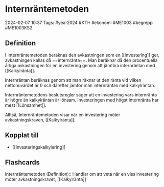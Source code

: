 # Internräntemetoden

2024-02-07 10:37
Tags: #year2024 #KTH #ekonomi #ME1003 #begrepp #ME1003KS2

## Definition

I Internräntemetoden beräknas den avkastningen som en [[Investering]] ger, avkastningen kallas då ==internränta==. Man beräknar då den procentuella årliga avkastningen för en investering genom att jämföra internräntan med [[Kalkylränta]].

Internräntan beräknas genom att man räknar ut den ränta vid vilken nettonuvärdet är 0 och därefter jämför man internräntan med kalkylräntan.

Internräntemetodens beslutsregler säger att en investering vars internränta är högre än kalkylräntan är lönsam. Investeringen med högst internränta har mest [[Lönsamhet]].

Alltså, Internräntemetoden visar när en investering möter avkastningskraven, [[Kalkylränta]].

## Kopplat till

- [[Investeringskalkylering]]

## Flashcards

Internräntemetoden (Definition):: Handlar om att veta när en viss investering möter avkastningskravet, [[Kalkylränta]]
